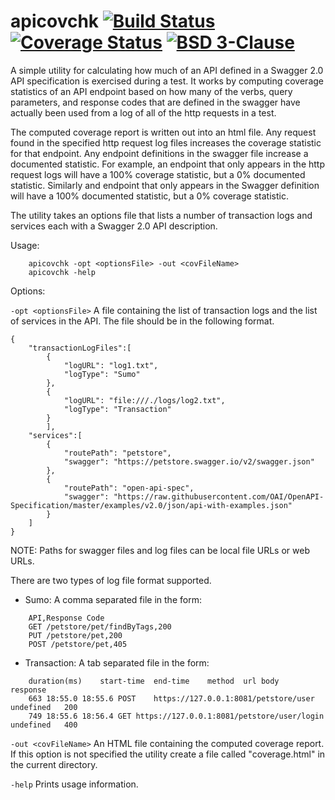 # apicovchk [![Build Status](https://github.com/codeafix/apicovchk/actions/workflows/go_build.yml/badge.svg?branch=main)](https://github.com/codeafix/apicovchk/actions/workflows/go_build.yml) [![Coverage Status](http://codecov.io/github/codeafix/apicovchk/coverage.svg?branch=main)](http://codecov.io/github/codeafix/apicovchk?branch=main) [![BSD 3-Clause](https://img.shields.io/badge/License-BSD%203--Clause-green.svg)](https://github.com/codeafix/apicovchk/blob/master/LICENSE)
A simple utility for calculating how much of an API defined in a Swagger 2.0 API specification is exercised during a test. It works by computing coverage statistics of an API endpoint based on how many of the verbs, query parameters, and response codes that are defined in the swagger have actually been used from a log of all of the http requests in a test.

The computed coverage report is written out into an html file. Any request found in the specified http request log files increases the coverage statistic for that endpoint. Any endpoint definitions in the swagger file increase a documented statistic. For example, an endpoint that only appears in the http request logs will have a 100% coverage statistic, but a 0% documented statistic. Similarly and endpoint that only appears in the Swagger definition will have a 100% documented statistic, but a 0% coverage statistic.

The utility takes an options file that lists a number of transaction logs and services each with a Swagger 2.0 API description.

Usage:
```
    apicovchk -opt <optionsFile> -out <covFileName>
    apicovchk -help
```
Options:

`-opt <optionsFile>`
    A file containing the list of transaction logs and the list of services in the API. The file should be in the following format.
```
{
    "transactionLogFiles":[
        {
            "logURL": "log1.txt",
            "logType": "Sumo"
        },
        {
            "logURL": "file:///./logs/log2.txt",
            "logType": "Transaction"
        }
        ],
    "services":[
        {
            "routePath": "petstore",
            "swagger": "https://petstore.swagger.io/v2/swagger.json"
        },
        {
            "routePath": "open-api-spec",
            "swagger": "https://raw.githubusercontent.com/OAI/OpenAPI-Specification/master/examples/v2.0/json/api-with-examples.json"
        }
    ]
}
```
NOTE: Paths for swagger files and log files can be local file URLs or web URLs.

There are two types of log file format supported.
* Sumo: A comma separated file in the form:
```
    API,Response Code
    GET /petstore/pet/findByTags,200
    PUT /petstore/pet,200
    POST /petstore/pet,405
```
* Transaction: A tab separated file in the form:
```
    duration(ms)	start-time	end-time	method	url	body	response
    663	18:55.0	18:55.6	POST	https://127.0.0.1:8081/petstore/user	undefined	200
    749	18:55.6	18:56.4	GET	https://127.0.0.1:8081/petstore/user/login	undefined	400
```

`-out <covFileName>`
    An HTML file containing the computed coverage report. If this option is not specified the utility create a file called "coverage.html" in the current directory.

`-help`
    Prints usage information.